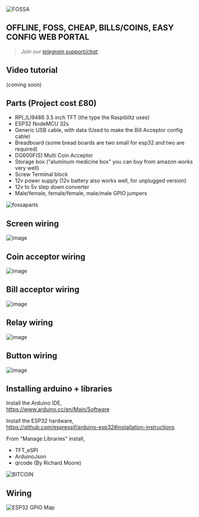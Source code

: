 ![FOSSA](https://user-images.githubusercontent.com/33088785/169420554-1b5a132a-3235-44ac-9ede-35d7c592e6e7.png)

## OFFLINE, FOSS, CHEAP, BILLS/COINS, EASY CONFIG WEB PORTAL 


> <i>Join our <a href="https://t.me/makerbits">telegram support/chat</a>.</i>

## Video tutorial

(coming soon)

## Parts (Project cost £80)
* RPI_ILI9486 3.5 inch TFT (the type the Raspiblitz uses)
* ESP32 NodeMCU 32s
* Generic USB cable, with data (Used to make the Bill Acceptor config cable)
* Breadboard (some bread boards are two small for esp32 and two are required)
* DG600F(S) Multi Coin Acceptor
* Storage box ("aluminum medicine box" you can buy from amazon works very well)
* Screw Terminal block
* 12v power supply (12v battery also works well, for unplugged version)
* 12v to 5v step down converter
* Male/female, female/female, male/male GPIO jumpers

![fossaparts](https://user-images.githubusercontent.com/33088785/169497083-730cb959-dd4c-450c-8549-457fab2fb57c.jpeg)


## Screen wiring

![image](https://user-images.githubusercontent.com/33088785/169515768-183ccd70-8f3b-4334-a4f0-9ccccdbcbf93.png)

## Coin acceptor wiring

![image](https://user-images.githubusercontent.com/33088785/169517488-65bfba37-0c9c-4dc4-9533-c6c4517cc1ff.png)

## Bill acceptor wiring

![image](https://user-images.githubusercontent.com/33088785/169518370-2bdf7acd-e5f9-4d34-bd34-26854b805704.png)

## Relay wiring

![image](https://user-images.githubusercontent.com/33088785/169520286-a6c9c1bc-627b-494c-a9da-d752c15e56c6.png)

## Button wiring

![image](https://user-images.githubusercontent.com/33088785/169520797-d7256bb8-8b4c-48c6-b480-11918d3df497.png)

## Installing arduino + libraries

Install the Arduino IDE,<br>
https://www.arduino.cc/en/Main/Software

Install the ESP32 hardware,<br>
https://github.com/espressif/arduino-esp32#installation-instructions

From "Manage Libraries" install,<br>
* TFT_eSPI
* ArduinoJson
* qrcode (By Richard Moore)

![BITCOIN](https://i.imgur.com/mCfnhZN.png)

## Wiring

![ESP32 GPIO Map](https://i.imgur.com/sRI8A6M.png)
